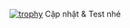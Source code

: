 [![trophy](https://github-profile-trophy.vercel.app/?username=phanmemkhoinghiep)](https://github.com/phanmemkhoinghiep/vietbot_offline)
Cập nhật & Test nhé
